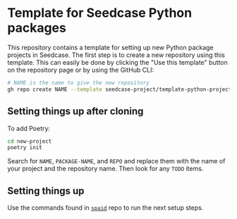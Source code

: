 # Template for Seedcase Python packages

This repository contains a template for setting up new Python package projects in Seedcase. The first step is to create a new repository using this template. This can easily be done by clicking the "Use this template" button on the repository page or by using the GitHub CLI:

``` bash
# NAME is the name to give the new repository
gh repo create NAME --template seedcase-project/template-python-project
```

## Setting things up after cloning

To add Poetry:

``` bash
cd new-project
poetry init
```

Search for `NAME`, `PACKAGE-NAME`, and `REPO` and replace them with the name of your project and the repository name. Then look for any `TODO` items.

## Setting things up

Use the commands found in [`spaid`](https://github.com/seedcase-project/spaid) repo to run the next setup steps.
